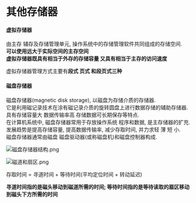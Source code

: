 # 其他存储器

#### 虚拟存储器
由主存 辅存及存储管理单元, 操作系统中的存储管理软件共同组成的存储空间.  
**可以使用远大于实际空间的主存空间**  
**虚拟存储器既具有相当于外存的存储容量 又具有相当于主存的访问速度**  

虚拟存储器管理方式主要有**段式 页式 和段页式三种**

#### 磁盘存储器

磁盘存储器(magnetic disk storage), 以磁盘为存储介质的存储器.  
它是利用磁记录技术在涂有磁记录介质的旋转圆盘上进行数据存储的辅助存储器.  
具有存储容量大 数据传输率高 存储数据可长期保存等特点.  
在计算机系统中, 磁盘存储器常用于存放操作系统 程序和数据, 是主存储器的扩充.  
发展趋势是提高存储容量, 提高数据传输率, 减少存取时间, 并力求轻 薄 短 小.  
磁盘存储器通常由磁盘 磁盘驱动器(或称磁盘机)和磁盘控制器构成.

![磁盘存储器结构.png](磁盘存储器结构.png)

![磁道和扇区.png](磁道和扇区.png)

存取时间 = 寻道时间 + 等待时间(平均定位时间 + 转动延迟)

**寻道时间指的是磁头移动到磁道所需的时间; 等待时间指的是等待读取的扇区移动到磁头下方所需的时间**

